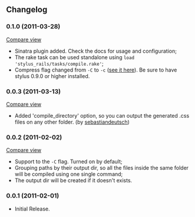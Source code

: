 ## Changelog

### 0.1.0 (2011-03-28)
[Compare view](http://github.com/lucasmazza/stylus_rails/compare/v0.0.3...v0.1.0)

* Sinatra plugin added. Check the docs for usage and configuration;
* The rake task can be used standalone using `load 'stylus_rails/tasks/compile.rake'`;
* Compress flag changed from `-C` to `-c` ([see it here](https://github.com/LearnBoost/stylus/commit/910246859718e1817c9a76683f9a892e4cad4965)). Be sure to have stylus 0.9.0 or higher installed.

### 0.0.3 (2011-03-13)
[Compare view](http://github.com/lucasmazza/stylus_rails/compare/v0.0.2...v0.0.3)

* Added 'compile_directory' option, so you can output the generated .css files on any other folder. (by [sebastiandeutsch](https://github.com/sebastiandeutsch))

### 0.0.2 (2011-02-02)
[Compare view](http://github.com/lucasmazza/stylus_rails/compare/v0.0.1...v0.0.2)

* Support to the `-C` flag. Turned on by default;
* Grouping paths by their output dir, so all the files inside the same folder will be compiled using one single command;
* The output dir will be created if it doesn't exists.

### 0.0.1 (2011-02-01)

* Initial Release.
